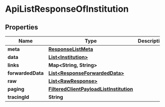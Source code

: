 

# ApiListResponseOfInstitution


## Properties

Name | Type | Description | Notes
------------ | ------------- | ------------- | -------------
**meta** | [**ResponseListMeta**](ResponseListMeta.md) |  |  [optional]
**data** | [**List&lt;Institution&gt;**](Institution.md) |  |  [optional]
**links** | **Map&lt;String, String&gt;** |  |  [optional]
**forwardedData** | [**List&lt;ResponseForwardedData&gt;**](ResponseForwardedData.md) |  |  [optional]
**raw** | [**List&lt;RawResponse&gt;**](RawResponse.md) |  |  [optional]
**paging** | [**FilteredClientPayloadListInstitution**](FilteredClientPayloadListInstitution.md) |  |  [optional]
**tracingId** | **String** |  |  [optional]



